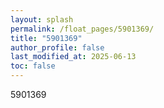 ```yaml
---
layout: splash
permalink: /float_pages/5901369/
title: "5901369"
author_profile: false
last_modified_at: 2025-06-13
toc: false
---
```

 
5901369
